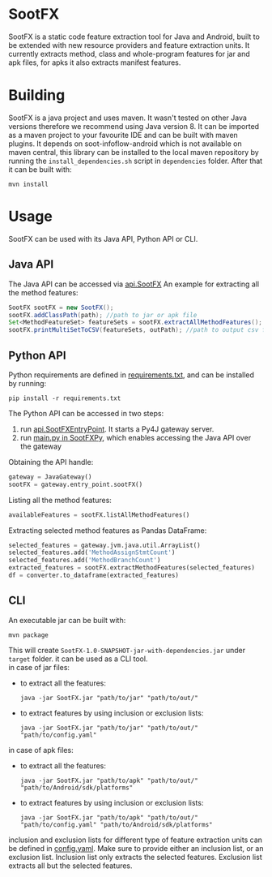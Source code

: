 # SootFX
SootFX is a static code feature extraction tool for Java and Android, built to be extended with new resource providers and feature extraction units. It currently extracts method, class and whole-program features for jar and apk files, for apks it also extracts manifest features. 

# Building
SootFX is a java project and uses maven. It wasn't tested on other Java versions therefore we recommend using Java version 8. It can be imported as a maven project to your favourite IDE and can be built with maven plugins.
It depends on soot-infoflow-android which is not available on maven central, this library can be installed to the local maven repository by running the `install_dependencies.sh` script in `dependencies` folder.
After that it can be built with:

```
mvn install
```

# Usage
SootFX can be used with its Java API, Python API or CLI.
## Java API
The Java API can be accessed via [api.SootFX](src/main/java/api/SootFX.java)
An example for extracting all the method features:

```java
SootFX sootFX = new SootFX();
sootFX.addClassPath(path); //path to jar or apk file
Set<MethodFeatureSet> featureSets = sootFX.extractAllMethodFeatures();
sootFX.printMultiSetToCSV(featureSets, outPath); //path to output csv file
```
## Python API
Python requirements are defined in [requirements.txt](SootFXPy/requirements.txt), and can be installed by running:

```
pip install -r requirements.txt
```

The Python API can be accessed in two steps:
1. run [api.SootFXEntryPoint](src/main/java/api/SootFXEntryPoint.java). It starts a Py4J gateway server.
2. run [main.py in SootFXPy](SootFXPy/main.py), which enables accessing the Java API over the gateway

Obtaining the API handle:
```python
gateway = JavaGateway()
sootFX = gateway.entry_point.sootFX()
```
Listing all the method features:
```python
availableFeatures = sootFX.listAllMethodFeatures()
```

Extracting selected method features as Pandas DataFrame:
```python
selected_features = gateway.jvm.java.util.ArrayList()
selected_features.add('MethodAssignStmtCount')
selected_features.add('MethodBranchCount')
extracted_features = sootFX.extractMethodFeatures(selected_features)
df = converter.to_dataframe(extracted_features)
```

## CLI
An executable jar can be built with:

```
mvn package
```

This will create `SootFX-1.0-SNAPSHOT-jar-with-dependencies.jar` under `target` folder. it can be used as a CLI tool.  
in case of jar files:
- to extract all the features:
    ```
    java -jar SootFX.jar "path/to/jar" "path/to/out/"
    ```
- to extract features by using inclusion or exclusion lists:
    ```
    java -jar SootFX.jar "path/to/jar" "path/to/out/" "path/to/config.yaml"
    ```
in case of apk files:
- to extract all the features:
    ```
    java -jar SootFX.jar "path/to/apk" "path/to/out/" "path/to/Android/sdk/platforms"
    ```
- to extract features by using inclusion or exclusion lists:
    ```
    java -jar SootFX.jar "path/to/apk" "path/to/out/" "path/to/config.yaml" "path/to/Android/sdk/platforms"
    ```

inclusion and exclusion lists for different type of feature extraction units can be defined in [config.yaml](config.yaml). Make sure to provide either an inclusion list, or an exclusion list. Inclusion list only extracts the selected features. Exclusion list extracts all but the selected features.